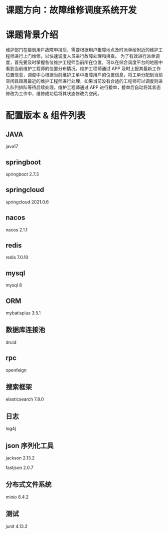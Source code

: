 # 课题方向：故障维修调度系统开发

# 课题背景介绍

维护部门在接到用户故障申报后，需要根据用户报障地点及时派单给附近的维护工程师进行上门维修，以快速调度人员进行故障处理和排查。
为了有效进行派单调度，首先要及时掌握各位维护工程师当前所在位置，可以在综合调度平台的地图中看到当前维护工程师的位置分布情况。维护工程师通过 APP 及时上报其最新工作位置信息，调度中心根据当前维护工单中报障用户的位置信息，将工单分配到当前空闲且距离最近的维护工程师进行处理，如果当前没有合适的工程师可以调度则进入队列排队等待后续处理，维护工程师通过 APP 进行接单，接单后自动将其状态修改为工作中，维修成功后将其状态修改为空闲。

# 配置版本 & 组件列表

## JAVA

java17

## springboot

springboot 2.7.3

## springcloud

springcloud 2021.0.6

## nacos

nacos 2.1.1

## redis

redis 7.0.10

## mysql

mysql 8

## ORM

mybatisplus 3.5.1

## 数据库连接池

druid

## rpc

openfeign

## 搜索框架

elasticsearch 7.8.0

## 日志

log4j

## json 序列化工具

jackson 2.13.2

fastjson 2.0.7

## 分布式文件系统

minio 8.4.2

## 测试

junit 4.13.2
